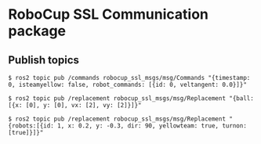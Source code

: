# RoboCup SSL Communication package

## Publish topics

`$ ros2 topic pub /commands robocup_ssl_msgs/msg/Commands "{timestamp: 0, isteamyellow: false, robot_commands: [{id: 0, veltangent: 0.0}]}"`

`$ ros2 topic pub /replacement robocup_ssl_msgs/msg/Replacement "{ball: [{x: [0], y: [0], vx: [2], vy: [2]}]}"`

`$ ros2 topic pub /replacement robocup_ssl_msgs/msg/Replacement "{robots:[{id: 1, x: 0.2, y: -0.3, dir: 90, yellowteam: true, turnon: [true]}]}"`